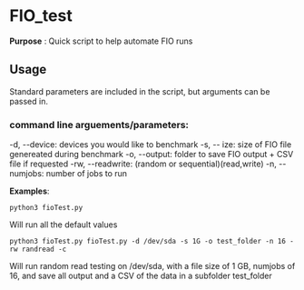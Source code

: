 # FIO_test

**Purpose** : Quick script to help automate FIO runs

## Usage

Standard parameters are included in the script, but arguments can be passed in.

### command line arguements/parameters:

-d, --device: devices you would like to benchmark
-s, -- ize: size of FIO file genereated during benchmark
-o, --output: folder to save FIO output + CSV file if requested
-rw, --readwrite: (random or sequential)(read,write)
-n, --numjobs: number of jobs to run

**Examples**:

`python3 fioTest.py` 

Will run all the default values

`python3 fioTest.py fioTest.py -d /dev/sda -s 1G -o test_folder -n 16 -rw randread -c`

Will run random read testing on /dev/sda, with a file size of 1 GB, numjobs of 16, and save all output and a CSV of the data in a subfolder test_folder
